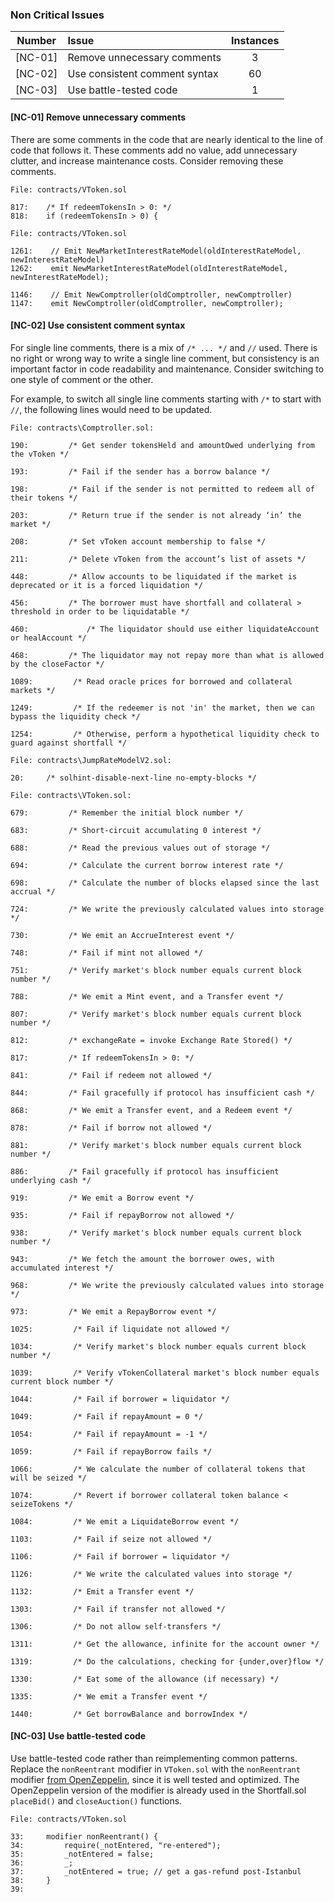 ### Non Critical Issues

| Number  | Issue                         | Instances |
| :-----: | :---------------------------- | :-------: |
| [NC-01] | Remove unnecessary comments   |     3     |
| [NC-02] | Use consistent comment syntax |    60     |
| [NC-03] | Use battle-tested code        |     1     |

#### [NC-01] Remove unnecessary comments

There are some comments in the code that are nearly identical to the line of code that follows it. These comments add no value, add unnecessary clutter, and increase maintenance costs. Consider removing these comments.

```solidity
File: contracts/VToken.sol

817:    /* If redeemTokensIn > 0: */
818:    if (redeemTokensIn > 0) {
```

```solidity
File: contracts/VToken.sol

1261:    // Emit NewMarketInterestRateModel(oldInterestRateModel, newInterestRateModel)
1262:    emit NewMarketInterestRateModel(oldInterestRateModel, newInterestRateModel);

1146:    // Emit NewComptroller(oldComptroller, newComptroller)
1147:    emit NewComptroller(oldComptroller, newComptroller);
```

#### [NC-02] Use consistent comment syntax

For single line comments, there is a mix of `/* ... */` and `//` used. There is no right or wrong way to write a single line comment, but consistency is an important factor in code readability and maintenance. Consider switching to one style of comment or the other.

For example, to switch all single line comments starting with `/*` to start with `//`, the following lines would need to be updated.

```solidity
File: contracts\Comptroller.sol:

190:         /* Get sender tokensHeld and amountOwed underlying from the vToken */

193:         /* Fail if the sender has a borrow balance */

198:         /* Fail if the sender is not permitted to redeem all of their tokens */

203:         /* Return true if the sender is not already ‘in’ the market */

208:         /* Set vToken account membership to false */

211:         /* Delete vToken from the account’s list of assets */

448:         /* Allow accounts to be liquidated if the market is deprecated or it is a forced liquidation */

456:         /* The borrower must have shortfall and collateral > threshold in order to be liquidatable */

460:             /* The liquidator should use either liquidateAccount or healAccount */

468:         /* The liquidator may not repay more than what is allowed by the closeFactor */

1089:         /* Read oracle prices for borrowed and collateral markets */

1249:         /* If the redeemer is not 'in' the market, then we can bypass the liquidity check */

1254:         /* Otherwise, perform a hypothetical liquidity check to guard against shortfall */
```

```solidity
File: contracts\JumpRateModelV2.sol:

20:     /* solhint-disable-next-line no-empty-blocks */
```

```solidity
File: contracts\VToken.sol:

679:         /* Remember the initial block number */

683:         /* Short-circuit accumulating 0 interest */

688:         /* Read the previous values out of storage */

694:         /* Calculate the current borrow interest rate */

698:         /* Calculate the number of blocks elapsed since the last accrual */

724:         /* We write the previously calculated values into storage */

730:         /* We emit an AccrueInterest event */

748:         /* Fail if mint not allowed */

751:         /* Verify market's block number equals current block number */

788:         /* We emit a Mint event, and a Transfer event */

807:         /* Verify market's block number equals current block number */

812:         /* exchangeRate = invoke Exchange Rate Stored() */

817:         /* If redeemTokensIn > 0: */

841:         /* Fail if redeem not allowed */

844:         /* Fail gracefully if protocol has insufficient cash */

868:         /* We emit a Transfer event, and a Redeem event */

878:         /* Fail if borrow not allowed */

881:         /* Verify market's block number equals current block number */

886:         /* Fail gracefully if protocol has insufficient underlying cash */

919:         /* We emit a Borrow event */

935:         /* Fail if repayBorrow not allowed */

938:         /* Verify market's block number equals current block number */

943:         /* We fetch the amount the borrower owes, with accumulated interest */

968:         /* We write the previously calculated values into storage */

973:         /* We emit a RepayBorrow event */

1025:         /* Fail if liquidate not allowed */

1034:         /* Verify market's block number equals current block number */

1039:         /* Verify vTokenCollateral market's block number equals current block number */

1044:         /* Fail if borrower = liquidator */

1049:         /* Fail if repayAmount = 0 */

1054:         /* Fail if repayAmount = -1 */

1059:         /* Fail if repayBorrow fails */

1066:         /* We calculate the number of collateral tokens that will be seized */

1074:         /* Revert if borrower collateral token balance < seizeTokens */

1084:         /* We emit a LiquidateBorrow event */

1103:         /* Fail if seize not allowed */

1106:         /* Fail if borrower = liquidator */

1126:         /* We write the calculated values into storage */

1132:         /* Emit a Transfer event */

1303:         /* Fail if transfer not allowed */

1306:         /* Do not allow self-transfers */

1311:         /* Get the allowance, infinite for the account owner */

1319:         /* Do the calculations, checking for {under,over}flow */

1330:         /* Eat some of the allowance (if necessary) */

1335:         /* We emit a Transfer event */

1440:         /* Get borrowBalance and borrowIndex */
```

#### [NC-03] Use battle-tested code

Use battle-tested code rather than reimplementing common patterns. Replace the `nonReentrant` modifier in `VToken.sol` with the `nonReentrant` modifier [from OpenZeppelin](https://docs.openzeppelin.com/contracts/4.x/api/security#ReentrancyGuard-nonReentrant--), since it is well tested and optimized. The OpenZeppelin version of the modifier is already used in the Shortfall.sol `placeBid()` and `closeAuction()` functions.

```solidity
File: contracts/VToken.sol

33:     modifier nonReentrant() {
34:         require(_notEntered, "re-entered");
35:         _notEntered = false;
36:         _;
37:         _notEntered = true; // get a gas-refund post-Istanbul
38:     }
39:
```
